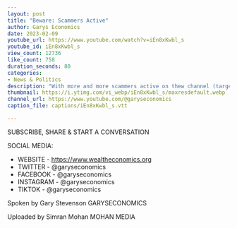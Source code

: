```yaml
---
layout: post
title: "Beware: Scammers Active"
author: Garys Economics
date: 2023-02-09
youtube_url: https://www.youtube.com/watch?v=iEn8xKwbl_s
youtube_id: iEn8xKwbl_s
view_count: 12736
like_count: 758
duration_seconds: 80
categories:
- News & Politics
description: "With more and more scammers active on thew channel (targeting our viewers by impersonating Gary and then asking viewers to contact this imposter on other platforms) Gary issues a warning to viewers - be careful!"
thumbnail: https://i.ytimg.com/vi_webp/iEn8xKwbl_s/maxresdefault.webp
channel_url: https://www.youtube.com/@garyseconomics
caption_file: captions/iEn8xKwbl_s.vtt

---
```


SUBSCRIBE, SHARE & START A CONVERSATION


SOCIAL MEDIA:
- WEBSITE - https://www.wealtheconomics.org
- TWITTER - @garyseconomics
- FACEBOOK - @garyseconomics
- INSTAGRAM - @garyseconomics
- TIKTOK - @garyseconomics


Spoken by Gary Stevenson
GARYSECONOMICS


Uploaded by Simran Mohan
MOHAN MEDIA

